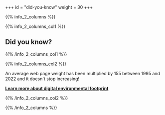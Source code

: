+++
id = "did-you-know"
weight = 30
+++

{{% info_2_columns %}}

{{% info_2_columns_col1 %}}

## Did you know?

{{% /info_2_columns_col1 %}}

{{% info_2_columns_col2 %}}

An average web page weight has been multiplied by 155 between 1995 and 2022 and it doesn't stop increasing!

**<a hreflang="fr" href="https://www.greenit.fr/empreinte-environnementale-du-numerique-mondial">Learn more about digital environmental footprint</a>**

{{% /info_2_columns_col2 %}}

{{% /info_2_columns %}}

